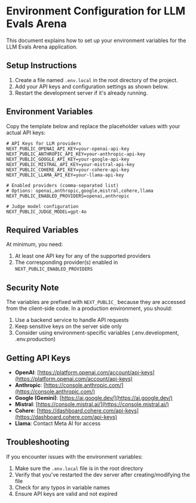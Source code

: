 # Environment Configuration for LLM Evals Arena

This document explains how to set up your environment variables for the LLM Evals Arena application.

## Setup Instructions

1. Create a file named `.env.local` in the root directory of the project.
2. Add your API keys and configuration settings as shown below.
3. Restart the development server if it's already running.

## Environment Variables

Copy the template below and replace the placeholder values with your actual API keys:

```
# API Keys for LLM providers
NEXT_PUBLIC_OPENAI_API_KEY=your-openai-api-key
NEXT_PUBLIC_ANTHROPIC_API_KEY=your-anthropic-api-key
NEXT_PUBLIC_GOOGLE_API_KEY=your-google-api-key
NEXT_PUBLIC_MISTRAL_API_KEY=your-mistral-api-key
NEXT_PUBLIC_COHERE_API_KEY=your-cohere-api-key
NEXT_PUBLIC_LLAMA_API_KEY=your-llama-api-key

# Enabled providers (comma-separated list)
# Options: openai,anthropic,google,mistral,cohere,llama
NEXT_PUBLIC_ENABLED_PROVIDERS=openai,anthropic

# Judge model configuration
NEXT_PUBLIC_JUDGE_MODEL=gpt-4o
```

## Required Variables

At minimum, you need:
1. At least one API key for any of the supported providers
2. The corresponding provider(s) enabled in `NEXT_PUBLIC_ENABLED_PROVIDERS`

## Security Note

The variables are prefixed with `NEXT_PUBLIC_` because they are accessed from the client-side code. In a production environment, you should:

1. Use a backend service to handle API requests
2. Keep sensitive keys on the server side only
3. Consider using environment-specific variables (.env.development, .env.production)

## Getting API Keys

- **OpenAI**: [https://platform.openai.com/account/api-keys](https://platform.openai.com/account/api-keys)
- **Anthropic**: [https://console.anthropic.com/](https://console.anthropic.com/)
- **Google (Gemini)**: [https://ai.google.dev/](https://ai.google.dev/)
- **Mistral**: [https://console.mistral.ai/](https://console.mistral.ai/)
- **Cohere**: [https://dashboard.cohere.com/api-keys](https://dashboard.cohere.com/api-keys)
- **Llama**: Contact Meta AI for access

## Troubleshooting

If you encounter issues with the environment variables:

1. Make sure the `.env.local` file is in the root directory
2. Verify that you've restarted the dev server after creating/modifying the file
3. Check for any typos in variable names
4. Ensure API keys are valid and not expired